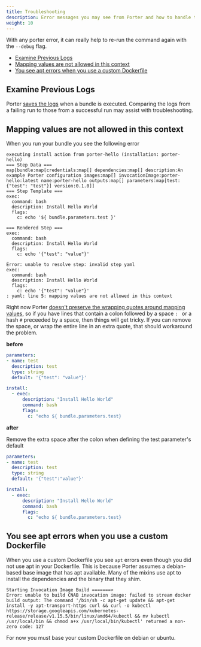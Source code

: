 ```yaml
---
title: Troubleshooting
description: Error messages you may see from Porter and how to handle them
weight: 10
---
```


With any porter error, it can really help to re-run the command again with the `--debug` flag.

- [Examine Previous Logs](#examine-previous-logs)
- [Mapping values are not allowed in this context](#mapping-values-are-not-allowed-in-this-context)
- [You see apt errors when you use a custom Dockerfile](#you-see-apt-errors-when-you-use-a-custom-dockerfile)

## Examine Previous Logs

Porter [saves the logs](/operations/view-logs/) when a bundle is executed. Comparing the logs
from a failing run to those from a successful run may assist with
troubleshooting.

## Mapping values are not allowed in this context

When you run your bundle you see the following error

```
executing install action from porter-hello (installation: porter-hello)
=== Step Data ===
map[bundle:map[credentials:map[] dependencies:map[] description:An example Porter configuration images:map[] invocationImage:porter-hello:latest name:porter-hello outputs:map[] parameters:map[test:{"test": "test"}] version:0.1.0]]
=== Step Template ===
exec:
  command: bash
  description: Install Hello World
  flags:
    c: echo '${ bundle.parameters.test }'

=== Rendered Step ===
exec:
  command: bash
  description: Install Hello World
  flags:
    c: echo '{"test": "value"}'

Error: unable to resolve step: invalid step yaml
exec:
  command: bash
  description: Install Hello World
  flags:
    c: echo '{"test": "value"}'
: yaml: line 5: mapping values are not allowed in this context
```

Right now Porter [doesn't preserve the wrapping quotes around mapping values][851], so if you
have lines that contain a colon followed by a space `: ` or a hash `#` preceeded by a space, then
things will get tricky. If you can remove the space, or wrap the entire line in an extra quote, that
should workaround the problem.

[851]: https://github.com/getporter/porter/issues/851

**before**

```yaml
parameters:
- name: test
  description: test
  type: string
  default: '{"test": "value"}'

install:
  - exec:
      description: "Install Hello World"
      command: bash
      flags:
        c: "echo ${ bundle.parameters.test}
```

**after**

Remove the extra space after the colon when defining the test parameter's default

```yaml
parameters:
- name: test
  description: test
  type: string
  default: '{"test":"value"}'

install:
  - exec:
      description: "Install Hello World"
      command: bash
      flags:
        c: "echo ${ bundle.parameters.test}
```

## You see apt errors when you use a custom Dockerfile

When you use a custom Dockerfile you see `apt` errors even though you did not use apt in your Dockerfile. This is because
Porter assumes a debian-based base image that has apt available. Many of the mixins use apt to install the dependencies
and the binary that they shim.

```
Starting Invocation Image Build =======>
Error: unable to build CNAB invocation image: failed to stream docker build output: The command '/bin/sh -c apt-get update && apt-get install -y apt-transport-https curl && curl -o kubectl https://storage.googleapis.com/kubernetes-release/release/v1.15.5/bin/linux/amd64/kubectl && mv kubectl /usr/local/bin && chmod a+x /usr/local/bin/kubectl' returned a non-zero code: 127
```

For now you must base your custom Dockerfile on debian or ubuntu.

